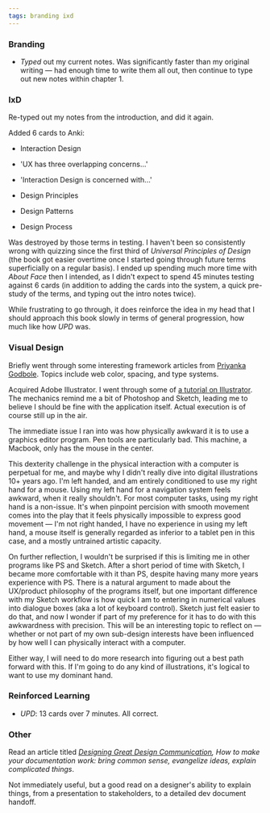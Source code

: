 ```yaml
---
tags: branding ixd
---
```


### Branding

* *Typed* out my current notes. Was significantly faster than my original writing — had enough time to write them all out, then continue to type out new notes within chapter 1. 

### IxD

Re-typed out my notes from the introduction, and did it again.

Added 6 cards to Anki:

* Interaction Design

* 'UX has three overlapping concerns...'

* 'Interaction Design is concerned with...'

* Design Principles

* Design Patterns

* Design Process

Was destroyed by those terms in testing. I haven't been so consistently wrong with quizzing since the first third of *Universal Principles of Design* (the book got easier overtime once I started going through future terms superficially on a regular basis). I ended up spending much more time with *About Face* then I intended, as I didn't expect to spend 45 minutes testing against 6 cards (in addition to adding the cards into the system, a quick pre-study of the terms, and typing out the intro notes twice). 

While frustrating to go through, it does reinforce the idea in my head that I should approach this book slowly in terms of general progression, how much like how *UPD* was. 

### Visual Design

Briefly went through some interesting framework articles from [Priyanka Godbole](https://blog.prototypr.io/@priyanka_godbole). Topics include web color, spacing, and type systems.

Acquired Adobe Illustrator.  I went through some of [a tutorial on Illustrator](https://www.youtube.com/watch?v=Kgmu8RwLi28). The mechanics remind me a bit of Photoshop and Sketch, leading me to believe I should be fine with the application itself. Actual execution is of course still up in the air.

The immediate issue I ran into was how physically awkward it is to use a graphics editor program. Pen tools are particularly bad. This machine, a Macbook, only has the mouse in the center. 

This dexterity challenge in the physical interaction with a computer is perpetual for me, and maybe why I didn't really dive into digital illustrations 10+ years ago. I'm left handed, and am entirely conditioned to use my right hand for a mouse. Using my left hand for a navigation system feels awkward, when it really shouldn't. For most computer tasks, using my right hand is a non-issue. It's when pinpoint percision with smooth movement comes into the play that it feels physically impossible to express good movement — I'm not right handed, I have no experience in using my left hand, a mouse itself is generally regarded as inferior to a tablet pen in this case, and a mostly untrained artistic capacity. 

On further reflection, I wouldn't be surprised if this is limiting me in other programs like PS and Sketch. After a short period of time with Sketch, I became more comfortable with it than PS, despite having many more years experience with PS. There is a natural argument to made about the UX/product philosophy of the programs itself, but one important difference with my Sketch workflow is how quick I am to entering in numerical values into dialogue boxes (aka a lot of keyboard control). Sketch just felt easier to do that, and now I wonder if part of my preference for it has to do with this awkwardness with precision. This will be an interesting topic to reflect on — whether or not part of my own sub-design interests have been influenced by how well I can physically interact with a computer.

Either way, I will need to do more research into figuring out a best path forward with this. If I'm going to do any kind of illustrations, it's logical to want to use my dominant hand. 

### Reinforced Learning

* *UPD*: 13 cards over 7 minutes. All correct.

### Other

Read an article titled *[Designing Great Design Communication](https://medium.muz.li/design-docs-6bb34589f7a9), How to make your documentation work: bring common sense, evangelize ideas, explain complicated things*.

Not immediately useful, but a good read on a designer's ability to explain things, from a presentation to stakeholders, to a detailed dev document handoff.
